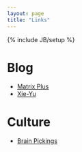 ```yaml
---
layout: page
title: "Links"
---
```

{% include JB/setup %}

# Blog

* [Matrix Plus](http://sealhuang.sinaapp.com)  
* [Xie-Yu](http://xie-yu.github.com)  

# Culture

* [Brain Pickings](http://brainpickings.org)
